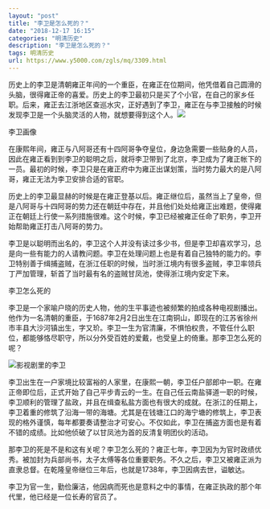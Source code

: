 ```yaml
---
layout: "post"
title: "李卫是怎么死的？"
date: "2018-12-17 16:15"
categories: "明清历史"
description: "李卫是怎么死的？"
tags: 明清历史
url: https://www.y5000.com/zgls/mq/3309.html
---
```






历史上的李卫是清朝雍正年间的一个重臣，在雍正在位期间，他凭借着自己圆滑的头脑，很得雍正帝的喜爱。历史上的李卫最初只是买了个小官，在自己的家乡任职。后来，雍正去江浙地区查巡水灾，正好遇到了李卫，雍正在与李卫接触的时候发现李卫是一个头脑灵活的人物，就想要得到这个人。![](https://img.y5000.com/uploads/allimg/161004/0KF54M4-0.jpg)

李卫画像

在康熙年间，雍正与八阿哥还有十四阿哥争夺皇位，身边急需要一些贴身的人员，因此在雍正看到到李卫的聪明之后，就将李卫带到了北京，李卫成为了雍正帐下的一员。最初的时候，李卫只是在雍正府中为雍正出谋划策，当时势力最大的是八阿哥，雍正无法为李卫安排合适的官职。

历史上的李卫最显赫的时候是在雍正登基以后。雍正继位后，虽然当上了皇帝，但是八阿哥与十四阿哥的势力还在朝廷中存在，并且他们处处给雍正出难题，使得雍正在朝廷上行使一系列措施很难。这个时候，李卫已经被雍正任命了职务，李卫开始帮助雍正打击八阿哥的势力。

李卫是以聪明而出名的，李卫这个人并没有读过多少书，但是李卫却喜欢学习，总是向一些有能力的人请教问题。李卫在处理问题上也是有着自己独特的能力的。李卫特别善于缉捕盗贼，在浙江任职的时候，当时浙江境内有很多盗贼，李卫率领兵丁严加管理，斩首了当时最有名的盗贼甘凤池，使得浙江境内安定下来。

李卫怎么死的

李卫是一个家喻户晓的历史人物，他的生平事迹也被频繁的拍成各种电视剧播出。他作为一名清朝的重臣，于1687年2月2日出生在江南铜山，即现在的江苏省徐州市丰县大沙河镇出生，字又玠。李卫一生为官清廉，不惧怕权贵，不管任什么职位，都能够恪尽职守，所以分外受百姓的爱戴，也受皇上的倚重。那李卫怎么死的呢？

![](https://img.y5000.com/uploads/allimg/161004/0KF562Z-1.jpg)影视剧里的李卫

李卫出生在一户家境比较富裕的人家里，在康熙一朝，李卫任户部郎中一职。在雍正帝即位后，正式开始了自己平步青云的一生。在自己任云南盐驿道一职的时候，李卫顺利的管理了盐政，并且在缉查私盐方面也有很大的成就。在浙江的任期上，李卫着重的修筑了沿海一带的海塘。尤其是在钱塘江口的海宁塘的修筑上，李卫表现的格外谨慎，每年都要奏请整治才可安心。不仅如此，李卫在捕盗方面也是有着不错的成绩。比如他侦破了以甘凤池为首的反清复明团伙的活动。

那李卫的死是不是和这有关呢？李卫怎么死的？雍正七年，李卫因为为官时政绩优秀。被加封为兵部尚书，太子太傅等各位重要职务。不久之后，李卫又被雍正派为直隶总督。在乾隆皇帝继位三年后，也就是1738年，李卫因病去世，谥敏达。

李卫为官一生，勤俭廉洁，他因病而死也是意料之中的事情，在雍正执政的那个年代里，他已经是一位长寿的官员了。

